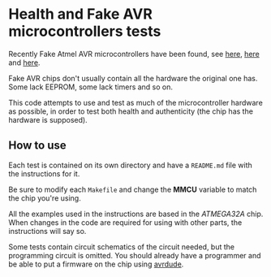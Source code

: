 # Health and Fake AVR microcontrollers tests

Recently Fake Atmel AVR microcontrollers have been found, see
[here](http://andybrown.me.uk/2015/05/31/cheap-atmega8/),
[here](https://www.sparkfun.com/news/364) and
[here](https://www.sparkfun.com/news/395).

Fake AVR chips don't usually contain all the hardware the original one has. Some
lack EEPROM, some lack timers and so on.

This code attempts to use and test as much of the microcontroller hardware as
possible, in order to test both health and authenticity (the chip has the
hardware is supposed).


## How to use

Each test is contained on its own directory and have a `README.md` file with
the instructions for it.

Be sure to modify each `Makefile` and change the **MMCU** variable to match the
chip you're using.

All the examples used in the instructions are based in the *ATMEGA32A* chip.
When changes in the code are required for using with other parts, the
instructions will say so.

Some tests contain circuit schematics of the circuit needed, but the programming
circuit is omitted. You should already have a programmer and be able to put a
firmware on the chip using [avrdude](http://www.nongnu.org/avrdude/).
